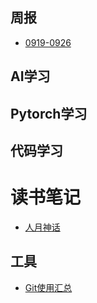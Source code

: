 ## 周报

- [0919-0926](Week/0919-0926.md)

## AI学习



## Pytorch学习



## 代码学习



# 读书笔记

- [人月神话](Book/Man-Month.md)

## 工具

- [Git使用汇总](Tool/about-git.md)

